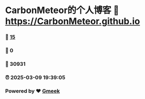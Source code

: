 # CarbonMeteor的个人博客 :link: https://CarbonMeteor.github.io 
### :page_facing_up: [15](https://CarbonMeteor.github.io/tag.html) 
### :speech_balloon: 0 
### :hibiscus: 30931 
### :alarm_clock: 2025-03-09 19:39:05 
### Powered by :heart: [Gmeek](https://github.com/Meekdai/Gmeek)
